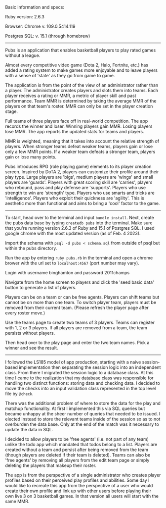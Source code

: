 Basic information and specs:

Ruby version: 2.6.3

Browser: Chrome v. 109.0.5414.119

Postgres SQL: v. 15.1 (through homebrew)

-------------

Pubs is an application that enables basketball players to play rated games without a league.

Almost every competitive video game (Dota 2, Halo, Fortnite, etc.) has added a rating system to make games more enjoyable and to leave players with a sense of 'state' as they go from game to game.

The application is from the point of the view of an administrator rather than a player. The administrator creates players and slots them into teams. Each player receives a rating or MMR, a metric of player skill and past performance. Team MMR is determined by taking the average MMR of the players on that team's roster. MMR can only be set in the player creation stage.

Full teams of three players face off in real-world competition. The app records the winner and loser. Winning players gain MMR. Losing players lose MMR. The app reports the updated stats for teams and players.

MMR is weighted, meaning that it takes into account the relative strength of players. When stronger teams defeat weaker teams, players gain or lose only a few MMR points. If a weaker team defeats a stronger team, players gain or lose many points.

Pubs introduces RPG (role playing game) elements to its player creation screen. Inspired by DoTA 2, players can customize their profile around their play type. Large players are 'bigs', medium players are 'wings' and small players are 'guards'. Players with great scoring skill are 'carries', players who rebound, pass and play defense are 'supports'. Players who use strength to win are 'strength' type. Players who use smarts and tricks are 'intelligence'. Players who exploit their quickness are 'agility'. This is aesthetic more than functional and aims to bring a 'cool' factor to the game.

--------------------

To start, head over to the terminal and input `bundle install`. Next, create the pubs data base by typing `createdb pubs` into the terminal. Make sure that you're running version 2.6.3 of Ruby and 15.1 of Postgres SQL. I used google chrome with the most updated version (as of Feb. 4 2023).

Import the schema with `psql -d pubs < schema.sql` from outside of psql but within the pubs directory.

Run the app by entering `ruby pubs.rb` in the terminal and open a chrome brower with the url set to `localhost:4567` (port number may vary).

Login with username binghamton and password 2011champs

Navigate from the home screen to players and click the 'seed basic data' button to generate a list of players. 

Players can be on a team or can be free agents. Players can shift teams but cannot be on more than one team. To switch player team, players must be removed from their current team. (Please refresh the player page after every roster move.)

Use the teams page to create two teams of 3 players. Teams can register with 1, 2 or 3 players. If all players are removed from a team, the team persists without players.

Then head over to the play page and enter the two team names. Pick a winner and see the result.

--------------------

I followed the LS185 model of app production, starting with a naive session-based implementation then separating the session logic into an independent class. From there I migrated the session logic to a database class. At this time I came to the realization that my database class was responsible for handling two distinct functions: storing data and checking data. I decided to move the checks into an input validation class represented in the top level file by `@check`.

There was the additional problem of where to store the data for the play and matchup functionality. At first I implemented this via SQL queries but became unhappy at the sheer number of queries that needed to be issued. I elected instead to store the relevant teams inside of the session so as to not overburden the data base. Only at the end of the match was it necessary to update the data in SQL.

I decided to allow players to be 'free agents' (i.e. not part of any team) unlike the todo app which mandated that todos belong to a list. Players are created without a team and persist after being removed from the team (though players are deleted if their team is deleted). Teams can also be 'free agents' by removing all players from the edit team page or simply deleting the players that makeup their roster. 

The app is from the perspective of a single administrator who creates player profiles based on their perceived play profiles and abilities. Some day I would like to recreate this app from the perspective of a user who would create their own profile and link up with other users before playing their own live 3 on 3 basketball games. In that version all users will start with the same MMR.



